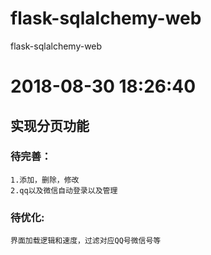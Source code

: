 # flask-sqlalchemy-web
flask-sqlalchemy-web

# 2018-08-30 18:26:40
## 实现分页功能
### 待完善：
    1.添加，删除，修改
    2.qq以及微信自动登录以及管理
### 待优化:
    界面加载逻辑和速度，过滤对应QQ号微信号等
